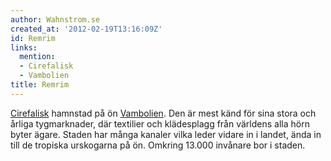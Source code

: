 ```yaml
---
author: Wahnstrom.se
created_at: '2012-02-19T13:16:09Z'
id: Remrim
links:
  mention:
  - Cirefalisk
  - Vambolien
title: Remrim
---
```


[Cirefalisk] hamnstad på ön [Vambolien]. Den är mest känd för sina stora och årliga tygmarknader,
där textilier och klädesplagg från världens alla hörn byter ägare. Staden har många kanaler vilka
leder vidare in i landet, ända in till de tropiska urskogarna på ön. Omkring 13.000 invånare bor i
staden.

  [Cirefalisk]: Cirefalisk
  [Vambolien]: Vambolien